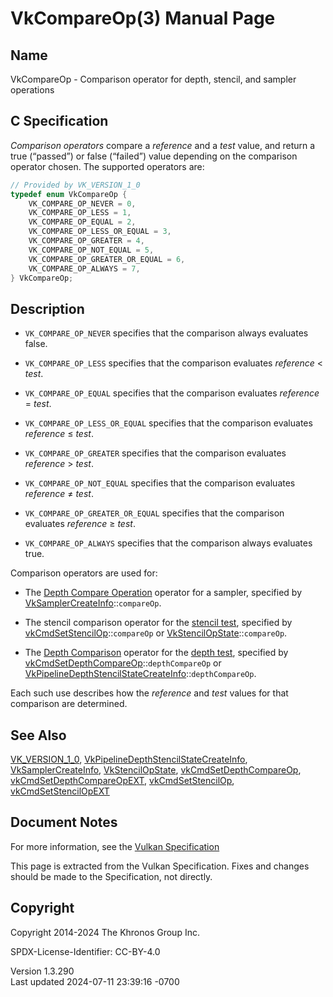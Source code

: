 # VkCompareOp(3) Manual Page

## Name

VkCompareOp - Comparison operator for depth, stencil, and sampler
operations



## <a href="#_c_specification" class="anchor"></a>C Specification

*Comparison operators* compare a *reference* and a *test* value, and
return a true (“passed”) or false (“failed”) value depending on the
comparison operator chosen. The supported operators are:

``` c
// Provided by VK_VERSION_1_0
typedef enum VkCompareOp {
    VK_COMPARE_OP_NEVER = 0,
    VK_COMPARE_OP_LESS = 1,
    VK_COMPARE_OP_EQUAL = 2,
    VK_COMPARE_OP_LESS_OR_EQUAL = 3,
    VK_COMPARE_OP_GREATER = 4,
    VK_COMPARE_OP_NOT_EQUAL = 5,
    VK_COMPARE_OP_GREATER_OR_EQUAL = 6,
    VK_COMPARE_OP_ALWAYS = 7,
} VkCompareOp;
```

## <a href="#_description" class="anchor"></a>Description

- `VK_COMPARE_OP_NEVER` specifies that the comparison always evaluates
  false.

- `VK_COMPARE_OP_LESS` specifies that the comparison evaluates
  *reference* \< *test*.

- `VK_COMPARE_OP_EQUAL` specifies that the comparison evaluates
  *reference* = *test*.

- `VK_COMPARE_OP_LESS_OR_EQUAL` specifies that the comparison evaluates
  *reference* ≤ *test*.

- `VK_COMPARE_OP_GREATER` specifies that the comparison evaluates
  *reference* \> *test*.

- `VK_COMPARE_OP_NOT_EQUAL` specifies that the comparison evaluates
  *reference* ≠ *test*.

- `VK_COMPARE_OP_GREATER_OR_EQUAL` specifies that the comparison
  evaluates *reference* ≥ *test*.

- `VK_COMPARE_OP_ALWAYS` specifies that the comparison always evaluates
  true.

Comparison operators are used for:

- The <a
  href="https://registry.khronos.org/vulkan/specs/1.3-extensions/html/vkspec.html#textures-depth-compare-operation"
  target="_blank" rel="noopener">Depth Compare Operation</a> operator
  for a sampler, specified by
  [VkSamplerCreateInfo](https://registry.khronos.org/vulkan/specs/1.3-extensions/man/html/VkSamplerCreateInfo.html)::`compareOp`.

- The stencil comparison operator for the <a
  href="https://registry.khronos.org/vulkan/specs/1.3-extensions/html/vkspec.html#fragops-stencil"
  target="_blank" rel="noopener">stencil test</a>, specified by
  [vkCmdSetStencilOp](https://registry.khronos.org/vulkan/specs/1.3-extensions/man/html/vkCmdSetStencilOp.html)::`compareOp` or
  [VkStencilOpState](https://registry.khronos.org/vulkan/specs/1.3-extensions/man/html/VkStencilOpState.html)::`compareOp`.

- The <a
  href="https://registry.khronos.org/vulkan/specs/1.3-extensions/html/vkspec.html#fragops-depth-comparison"
  target="_blank" rel="noopener">Depth Comparison</a> operator for the
  <a
  href="https://registry.khronos.org/vulkan/specs/1.3-extensions/html/vkspec.html#fragops-depth"
  target="_blank" rel="noopener">depth test</a>, specified by
  [vkCmdSetDepthCompareOp](https://registry.khronos.org/vulkan/specs/1.3-extensions/man/html/vkCmdSetDepthCompareOp.html)::`depthCompareOp`
  or
  [VkPipelineDepthStencilStateCreateInfo](https://registry.khronos.org/vulkan/specs/1.3-extensions/man/html/VkPipelineDepthStencilStateCreateInfo.html)::`depthCompareOp`.

Each such use describes how the *reference* and *test* values for that
comparison are determined.

## <a href="#_see_also" class="anchor"></a>See Also

[VK_VERSION_1_0](https://registry.khronos.org/vulkan/specs/1.3-extensions/man/html/VK_VERSION_1_0.html),
[VkPipelineDepthStencilStateCreateInfo](https://registry.khronos.org/vulkan/specs/1.3-extensions/man/html/VkPipelineDepthStencilStateCreateInfo.html),
[VkSamplerCreateInfo](https://registry.khronos.org/vulkan/specs/1.3-extensions/man/html/VkSamplerCreateInfo.html),
[VkStencilOpState](https://registry.khronos.org/vulkan/specs/1.3-extensions/man/html/VkStencilOpState.html),
[vkCmdSetDepthCompareOp](https://registry.khronos.org/vulkan/specs/1.3-extensions/man/html/vkCmdSetDepthCompareOp.html),
[vkCmdSetDepthCompareOpEXT](https://registry.khronos.org/vulkan/specs/1.3-extensions/man/html/vkCmdSetDepthCompareOpEXT.html),
[vkCmdSetStencilOp](https://registry.khronos.org/vulkan/specs/1.3-extensions/man/html/vkCmdSetStencilOp.html),
[vkCmdSetStencilOpEXT](https://registry.khronos.org/vulkan/specs/1.3-extensions/man/html/vkCmdSetStencilOpEXT.html)

## <a href="#_document_notes" class="anchor"></a>Document Notes

For more information, see the <a
href="https://registry.khronos.org/vulkan/specs/1.3-extensions/html/vkspec.html#VkCompareOp"
target="_blank" rel="noopener">Vulkan Specification</a>

This page is extracted from the Vulkan Specification. Fixes and changes
should be made to the Specification, not directly.

## <a href="#_copyright" class="anchor"></a>Copyright

Copyright 2014-2024 The Khronos Group Inc.

SPDX-License-Identifier: CC-BY-4.0

Version 1.3.290  
Last updated 2024-07-11 23:39:16 -0700
